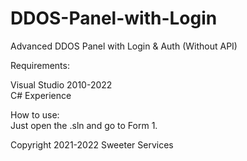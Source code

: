 # DDOS-Panel-with-Login
Advanced DDOS Panel with Login &amp; Auth (Without API)

Requirements:

Visual Studio 2010-2022           
C# Experience

How to use:         
Just open the .sln and go to Form 1.



Copyright 2021-2022 Sweeter Services
